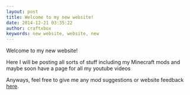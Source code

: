 ```yaml
---
layout: post
title: Welcome to my new website!
date: 2014-12-21 03:35:22
author: craftxbox
keywords: new website, website, new
---
```


Welcome to my new website!

Here I will be posting all sorts of stuff including my Minecraft mods and maybe
soon have a page for all my youtube videos

Anyways, feel free to give me any mod suggestions or website feedback
[here](/suggest/).
